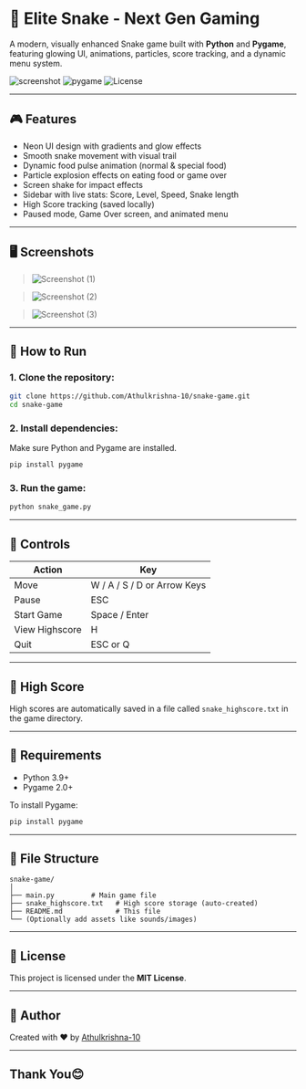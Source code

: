 
# 🐍 Elite Snake - Next Gen Gaming

A modern, visually enhanced Snake game built with **Python** and **Pygame**, featuring glowing UI, animations, particles, score tracking, and a dynamic menu system.

![screenshot](https://img.shields.io/badge/Python-3.9%2B-blue?style=for-the-badge)
![pygame](https://img.shields.io/badge/Pygame-2.0%2B-green?style=for-the-badge)
![License](https://img.shields.io/badge/License-MIT-yellow.svg?style=for-the-badge)

---

## 🎮 Features

- Neon UI design with gradients and glow effects
- Smooth snake movement with visual trail
- Dynamic food pulse animation (normal & special food)
- Particle explosion effects on eating food or game over
- Screen shake for impact effects
- Sidebar with live stats: Score, Level, Speed, Snake length
- High Score tracking (saved locally)
- Paused mode, Game Over screen, and animated menu

---

## 🖥️ Screenshots

> ![Screenshot (1)](https://github.com/user-attachments/assets/2e423657-9b4e-4b01-b92f-cd712304db78)

> ![Screenshot (2)](https://github.com/user-attachments/assets/0b73f531-8a93-405b-9f87-d951c737a86e)

> ![Screenshot (3)](https://github.com/user-attachments/assets/99b76c6d-94b0-49bd-a0bd-d8d37cd5d003)




---

## 🚀 How to Run

### 1. Clone the repository:

```bash
git clone https://github.com/Athulkrishna-10/snake-game.git
cd snake-game
````

### 2. Install dependencies:

Make sure Python and Pygame are installed.

```bash
pip install pygame
```

### 3. Run the game:

```bash
python snake_game.py
```

---

## 🎯 Controls

| Action         | Key                         |
| -------------- | --------------------------- |
| Move           | W / A / S / D or Arrow Keys |
| Pause          | ESC                         |
| Start Game     | Space / Enter               |
| View Highscore | H                           |
| Quit           | ESC or Q                    |

---

## 💾 High Score

High scores are automatically saved in a file called `snake_highscore.txt` in the game directory.

---

## 🧪 Requirements

* Python 3.9+
* Pygame 2.0+

To install Pygame:

```bash
pip install pygame
```

---

## 📁 File Structure

```
snake-game/
│
├── main.py         # Main game file
├── snake_highscore.txt   # High score storage (auto-created)
├── README.md             # This file
└── (Optionally add assets like sounds/images)
```

---

## 📄 License

This project is licensed under the **MIT License**.

---

## 🙌 Author

Created with ❤️ by [Athulkrishna-10](https://github.com/Athulkrishna-10)

---



## Thank You😊

